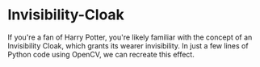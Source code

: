 # Invisibility-Cloak
If you're a fan of Harry Potter, you're likely familiar with the concept of an Invisibility Cloak, which grants its wearer invisibility. In just a few lines of Python code using OpenCV, we can recreate this effect.
